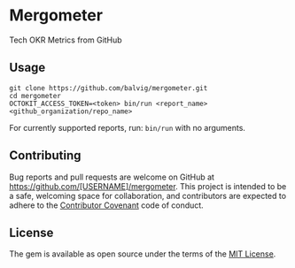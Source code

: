 # Mergometer

Tech OKR Metrics from GitHub

## Usage

```
git clone https://github.com/balvig/mergometer.git
cd mergometer
OCTOKIT_ACCESS_TOKEN=<token> bin/run <report_name> <github_organization/repo_name>
```

For currently supported reports, run: `bin/run` with no arguments.

## Contributing

Bug reports and pull requests are welcome on GitHub at https://github.com/[USERNAME]/mergometer. This project is intended to be a safe, welcoming space for collaboration, and contributors are expected to adhere to the [Contributor Covenant](http://contributor-covenant.org) code of conduct.


## License

The gem is available as open source under the terms of the [MIT License](http://opensource.org/licenses/MIT).

